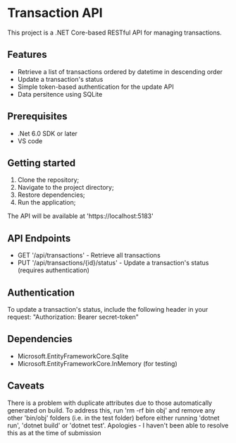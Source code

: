 # Transaction API 

This project is a .NET Core-based RESTful API for managing transactions.

## Features

- Retrieve a list of transactions ordered by datetime in descending order
- Update a transaction's status
- Simple token-based authentication for the update API
- Data persitence using SQLite

## Prerequisites 

- .Net 6.0 SDK or later
- VS code

## Getting started

1. Clone the repository;
2. Navigate to the project directory;
3. Restore dependencies;
4. Run the application;


The API will be available at 'https://localhost:5183' 

## API Endpoints

- GET '/api/transactions' - Retrieve all transactions
- PUT '/api/transactions/{id}/status' - Update a transaction's status (requires authentication)

## Authentication 

To update a transaction's status, include the following header in your request: "Authorization: Bearer secret-token"

## Dependencies

- Microsoft.EntityFrameworkCore.Sqlite
- Microsoft.EntityFrameworkCore.InMemory (for testing)

## Caveats
There is a problem with duplicate attributes due to those automatically generated on build. To address this, run 'rm -rf bin obj' and remove any other 'bin/obj' folders (i.e. in the test folder) before either running 'dotnet run', 'dotnet build' or 'dotnet test'. Apologies - I haven't been able to resolve this as at the time of submission